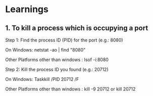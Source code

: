 # Learnings


## 1. To kill a process which is occupying a port

Step 1: Find the process ID (PID) for the port (e.g.: 8080)

On Windows:
netstat -ao | find "8080"

Other Platforms other than windows :
lsof -i:8080

Step 2: Kill the process ID you found (e.g.: 20712)

On Windows:
Taskkill /PID  20712 /F

Other Platforms other than windows :
kill -9 20712   or kill 20712
